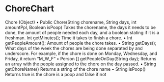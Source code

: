 # ChoreChart

Chore (Object)
•	Public Chore(String chorename, String days, int amountPpl, Boolean isPoop)
    Takes the chorename, the days it needs to be done, the amount of people needed each day, and a boolean stating if it is a freshman.
    Int getMinutes();
    Time it takes to finish a chore.
•	Int getPeopleAmount();
    Amount of people the chore takes.
•	String getDays();
    What days of the week the chores are being done separated by and underscore. For example, if the chore is done on Monday, Wednesday, and Friday, it return “M_W_F”
•	Person [] getPeopleOnDay(String day);
    Returns an array with the people assigned to the chore on the day passed.
•	String getChoreName()
    Returns a string of the chore name
•	String isPoop()
    Returns true is the chore is a poop and false if not
